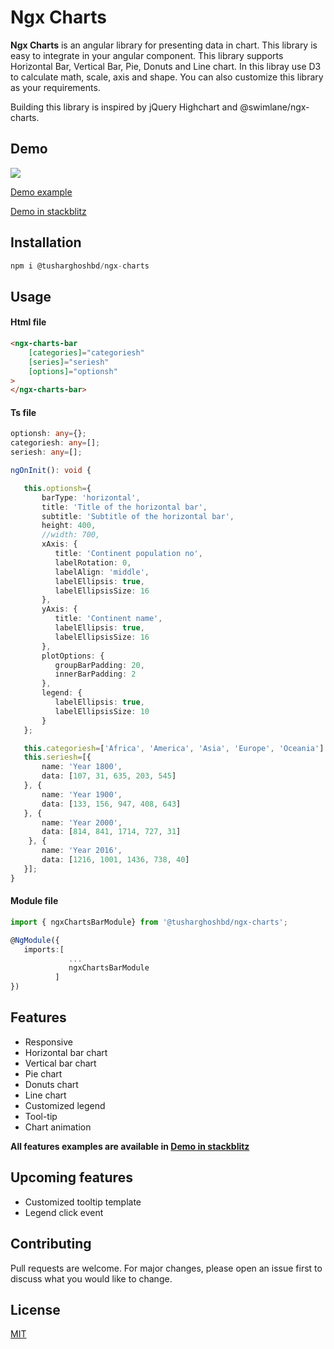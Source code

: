 # Ngx Charts

**Ngx Charts** is an angular library for presenting data in chart. This library is easy to integrate in your angular component. This library supports Horizontal Bar, Vertical Bar, Pie, Donuts and Line chart. In this libray use D3 to calculate math, scale, axis and shape. You can also customize this library as your requirements.

Building this library is inspired by jQuery Highchart and @swimlane/ngx-charts.


## Demo

![](https://media2.giphy.com/media/ft5jOe21QwSVtUiRW5/giphy.gif)

[Demo example](https://tusharghoshbd.github.io/ngx-charts/#)

[Demo in stackblitz](https://stackblitz.com/edit/tusharghoshdbd-ngx-charts)

## Installation

```ts
npm i @tusharghoshbd/ngx-charts
```


## Usage

#### Html file
```html
<ngx-charts-bar
    [categories]="categoriesh"
    [series]="seriesh"
    [options]="optionsh"
>
</ngx-charts-bar>
```

#### Ts file
```ts
optionsh: any={};
categoriesh: any=[];
seriesh: any=[];

ngOnInit(): void {

   this.optionsh={
       barType: 'horizontal',
       title: 'Title of the horizontal bar',
       subtitle: 'Subtitle of the horizontal bar',
       height: 400,
       //width: 700,
       xAxis: {
          title: 'Continent population no',
          labelRotation: 0,
          labelAlign: 'middle',
          labelEllipsis: true,
          labelEllipsisSize: 16
       },
       yAxis: {
          title: 'Continent name',
          labelEllipsis: true,
          labelEllipsisSize: 16
       },
       plotOptions: {
          groupBarPadding: 20,
          innerBarPadding: 2
       },
       legend: {
          labelEllipsis: true,
          labelEllipsisSize: 10
       }
   };

   this.categoriesh=['Africa', 'America', 'Asia', 'Europe', 'Oceania']
   this.seriesh=[{
       name: 'Year 1800',
       data: [107, 31, 635, 203, 545]
   }, {
       name: 'Year 1900',
       data: [133, 156, 947, 408, 643]
   }, {
       name: 'Year 2000',
       data: [814, 841, 1714, 727, 31]
    }, {
       name: 'Year 2016',
       data: [1216, 1001, 1436, 738, 40]
   }];
}
```

#### Module file
```ts
import { ngxChartsBarModule} from '@tusharghoshbd/ngx-charts';

@NgModule({
   imports:[ 
             ... 
             ngxChartsBarModule
          ]
})
```

## Features
* Responsive
* Horizontal bar chart
* Vertical bar chart
* Pie chart
* Donuts chart
* Line chart
* Customized legend
* Tool-tip
* Chart animation


**All features examples are available in 
[Demo in stackblitz](https://stackblitz.com/edit/tusharghoshdbd-ngx-charts)** 

## Upcoming features
* Customized tooltip template
* Legend click event


## Contributing
Pull requests are welcome. For major changes, please open an issue first to discuss what you would like to change.


## License
[MIT](https://choosealicense.com/licenses/mit/)